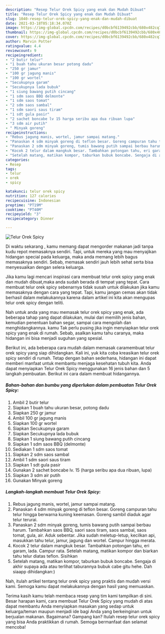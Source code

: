 ```yaml
---
description: "Resep Telur Orek Spicy yang enak dan Mudah Dibuat"
title: "Resep Telur Orek Spicy yang enak dan Mudah Dibuat"
slug: 1040-resep-telur-orek-spicy-yang-enak-dan-mudah-dibuat
date: 2021-03-18T05:18:34.070Z
image: https://img-global.cpcdn.com/recipes/d0bcbf6139492cbb/680x482cq70/telur-orek-spicy-foto-resep-utama.jpg
thumbnail: https://img-global.cpcdn.com/recipes/d0bcbf6139492cbb/680x482cq70/telur-orek-spicy-foto-resep-utama.jpg
cover: https://img-global.cpcdn.com/recipes/d0bcbf6139492cbb/680x482cq70/telur-orek-spicy-foto-resep-utama.jpg
author: Marvin Potter
ratingvalue: 4.4
reviewcount: 9
recipeingredient:
- "2 butir telur"
- "1 buah tahu ukuran besar potong dadu"
- "250 gr jamur"
- "100 gr jagung manis"
- "100 gr wortel"
- "Secukupnya garam"
- "Secukupnya lada bubuk"
- "1 siung bawang putih cincang"
- "1 sdm saos BBQ delmonte"
- "1 sdm saos tomat"
- "2 sdm saos sambal"
- "1 sdm saori saus tiram"
- "1 sdt gula pasir"
- "2 sachet boncabe lv 15 harga seribu apa dua ribuan lupa"
- "3 sdm air putih"
- " Minyak goreng"
recipeinstructions:
- "Rebus jagung manis, wortel, jamur sampai matang."
- "Panaskan 4 sdm minyak goreng di teflon besar. Goreng campuran tahu telur hingga berwarna kuning keemasan. Goreng sambil diaduk agar telur terurai."
- "Panaskan 2 sdm minyak goreng, tumis bawang putih sampai berbau harum. Tambahkan saos BBQ, saori saos tiram, saos sambal, saos tomat, gula, air. Aduk sebentar. Jika sudah meletup-letup, kecilkan api, masukkan tahu telur, jamur, jagung dan wortel. Campur hingga merata."
- "Kocok 2 telur dalam mangkuk besar. Tambahkan potongan tahu, eri garam, lada. Campur rata. Setelah matang, matikan kompor dan biarkan tahu telur diatas teflon. Sisihkan"
- "Setelah matang, matikan kompor, taburkan bubuk boncabe. Sengaja di akhir supaya ada atau terlihat taburannya bubuk cabe gitu hehe. Dah siaapp dihidangkan:)"
categories:
- Resep
tags:
- telur
- orek
- spicy

katakunci: telur orek spicy 
nutrition: 127 calories
recipecuisine: Indonesian
preptime: "PT19M"
cooktime: "PT40M"
recipeyield: "3"
recipecategory: Dinner

---
```



![Telur Orek Spicy](https://img-global.cpcdn.com/recipes/d0bcbf6139492cbb/680x482cq70/telur-orek-spicy-foto-resep-utama.jpg)

Di waktu  sekarang , kamu memang dapat mengorder makanan jadi tanpa kudu repot memasaknya sendiri. Tapi, untuk mereka yang mau menyajikan hidangan special pada keluarga, maka anda memang lebih bagus memasaknya sendiri. Sebab, memasak sendiri jauh lebih sehat serta bisa menyesuaikan dengan selera keluarga.

Jika kamu lagi mencari inspirasi cara membuat telur orek spicy yang enak dan mudah dibuat,maka anda sudah berada di tempat yang tepat. Cara membuat telur orek spicy  sebenarnya tidak susah untuk dilakukan jika kamu memasaknya dengan cara yang tepat. Tapi, kamu jangan cemas akan tidak berhasil dalam melakukannya 
karena dalam artikel ini kita akan mengupas telur orek spicy dengan teliti.  



Nah untuk anda yang mau memasak telur orek spicy yang enak, ada beberapa tahap yang dapat dilakukan, mulai dari memilih jenis bahan, kemudian penentuan bahan segar, sampai cara mengolah dan menghidangkannya. kamu Tak perlu pusing jika ingin menyiapkan telur orek spicy yang enak di rumah. Sebab, asalkan kamu  tahu caranya, maka hidangan ini bisa menjadi suguhan yang spesial.

Berikut ini, ada beberapa cara mudah dalam memasak caramembuat telur orek spicy yang siap dihidangkan. Kali ini, yuk kita coba kreasikan telur orek spicy sendiri di rumah. Tetap dengan bahan sederhana, hidangan ini dapat memberi manfaat untuk membantu menjaga kesehatan tubuh kita. Anda dapat menyiapkan Telur Orek Spicy menggunakan 16 jenis bahan dan 5 langkah pembuatan. Berikut ini cara dalam membuat hidangannya.

<!--inarticleads1-->

##### Bahan-bahan dan bumbu yang diperlukan dalam pembuatan Telur Orek Spicy:

1. Ambil 2 butir telur
1. Siapkan 1 buah tahu ukuran besar, potong dadu
1. Siapkan 250 gr jamur
1. Ambil 100 gr jagung manis
1. Siapkan 100 gr wortel
1. Siapkan Secukupnya garam
1. Siapkan Secukupnya lada bubuk
1. Siapkan 1 siung bawang putih cincang
1. Siapkan 1 sdm saos BBQ (delmonte)
1. Sediakan 1 sdm saos tomat
1. Siapkan 2 sdm saos sambal
1. Ambil 1 sdm saori saus tiram
1. Siapkan 1 sdt gula pasir
1. Gunakan 2 sachet boncabe lv. 15 (harga seribu apa dua ribuan, lupa)
1. Siapkan 3 sdm air putih
1. Gunakan  Minyak goreng




<!--inarticleads2-->

##### Langkah-langkah membuat Telur Orek Spicy:

1. Rebus jagung manis, wortel, jamur sampai matang.
1. Panaskan 4 sdm minyak goreng di teflon besar. Goreng campuran tahu telur hingga berwarna kuning keemasan. Goreng sambil diaduk agar telur terurai.
1. Panaskan 2 sdm minyak goreng, tumis bawang putih sampai berbau harum. Tambahkan saos BBQ, saori saos tiram, saos sambal, saos tomat, gula, air. Aduk sebentar. Jika sudah meletup-letup, kecilkan api, masukkan tahu telur, jamur, jagung dan wortel. Campur hingga merata.
1. Kocok 2 telur dalam mangkuk besar. Tambahkan potongan tahu, eri garam, lada. Campur rata. Setelah matang, matikan kompor dan biarkan tahu telur diatas teflon. Sisihkan
1. Setelah matang, matikan kompor, taburkan bubuk boncabe. Sengaja di akhir supaya ada atau terlihat taburannya bubuk cabe gitu hehe. Dah siaapp dihidangkan:)




Nah, itulah artikel tentang  telur orek spicy  yang praktis dan mudah versi kami. Semoga kamu dapat melakukannya dengan hasil yang memuaskan. 

Terima kasih kamu telah membaca resep yang tim kami tampilkan di sini. Besar harapan kami, cara membuat  Telur Orek Spicy yang mudah di atas dapat membantu Anda menyiapkan masakan yang sedap untuk keluarga/teman maupun menjadi ide bagi Anda yang berkeinginan untuk berjualan makanan. Bagaimana? Gampang kan? Itulah resep telur orek spicy yang bisa Anda praktikkan di rumah. Semoga bermanfaat dan selamat mencoba!

